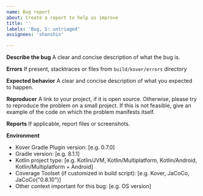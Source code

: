 ```yaml
---
name: Bug report
about: Create a report to help us improve
title: ''
labels: 'Bug, S: untriaged'
assignees: 'shanshin'

---
```


**Describe the bug**
A clear and concise description of what the bug is.

**Errors**
If present, stacktraces or files from `build/kover/errors` directory

**Expected behavior**
A clear and concise description of what you expected to happen.

**Reproducer**
A link to your project, if it is open source. Otherwise, please try to reproduce the problem on a small project. 
If this is not feasible, give an example of the code on which the problem manifests itself. 

**Reports**
If applicable, report files or screenshots.

**Environment**
 - Kover Gradle Plugin version: [e.g. 0.7.0]
 - Gradle version: [e.g. 8.1.1]
 - Kotlin project type: [e.g. Kotlin/JVM, Kotlin/Multiplatform, Kotlin/Android,  Kotlin/Multiplatform + Android]
 - Coverage Toolset (if customized in build script): [e.g. Kover, JaCoCo, JaCoCo("0.8.10")]
 - Other context important for this bug: [e.g. OS version]
